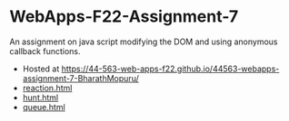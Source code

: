 # WebApps-F22-Assignment-7
An assignment on java script modifying the DOM and using anonymous callback functions.
- Hosted at https://44-563-web-apps-f22.github.io/44563-webapps-assignment-7-BharathMopuru/
- [reaction.html](https://44-563-web-apps-f22.github.io/44563-webapps-assignment-7-BharathMopuru/reaction)
- [hunt.html](https://44-563-web-apps-f22.github.io/44563-webapps-assignment-7-BharathMopuru/treasure)
- [queue.html](https://44-563-web-apps-f22.github.io/44563-webapps-assignment-7-BharathMopuru/cycler)